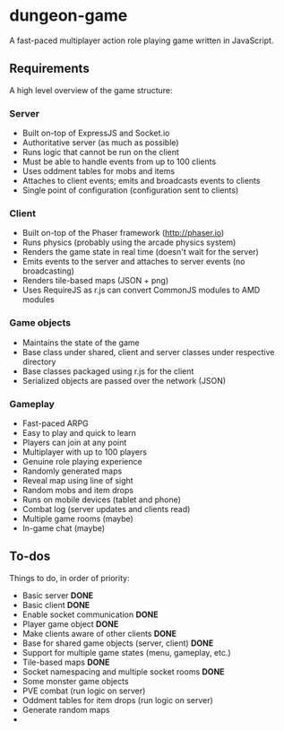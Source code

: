 dungeon-game
============

A fast-paced multiplayer action role playing game written in JavaScript.

Requirements
------------

A high level overview of the game structure:

### Server

- Built on-top of ExpressJS and Socket.io
- Authoritative server (as much as possible)
- Runs logic that cannot be run on the client
- Must be able to handle events from up to 100 clients
- Uses oddment tables for mobs and items
- Attaches to client events; emits and broadcasts events to clients
- Single point of configuration (configuration sent to clients)

### Client

- Built on-top of the Phaser framework (http://phaser.io)
- Runs physics (probably using the arcade physics system)
- Renders the game state in real time (doesn't wait for the server)
- Emits events to the server and attaches to server events (no broadcasting)
- Renders tile-based maps (JSON + png)
- Uses RequireJS as r.js can convert CommonJS modules to AMD modules

### Game objects

- Maintains the state of the game
- Base class under shared, client and server classes under respective directory
- Base classes packaged using r.js for the client
- Serialized objects are passed over the network (JSON)

### Gameplay

- Fast-paced ARPG
- Easy to play and quick to learn
- Players can join at any point
- Multiplayer with up to 100 players
- Genuine role playing experience
- Randomly generated maps
- Reveal map using line of sight
- Random mobs and item drops
- Runs on mobile devices (tablet and phone)
- Combat log (server updates and clients read)
- Multiple game rooms (maybe)
- In-game chat (maybe)

To-dos
------

Things to do, in order of priority:

- Basic server __DONE__
- Basic client __DONE__
- Enable socket communication __DONE__
- Player game object __DONE__
- Make clients aware of other clients __DONE__
- Base for shared game objects (server, client) __DONE__
- Support for multiple game states (menu, gameplay, etc.)
- Tile-based maps __DONE__
- Socket namespacing and multiple socket rooms __DONE__
- Some monster game objects
- PVE combat (run logic on server)
- Oddment tables for item drops (run logic on server)
- Generate random maps
-
